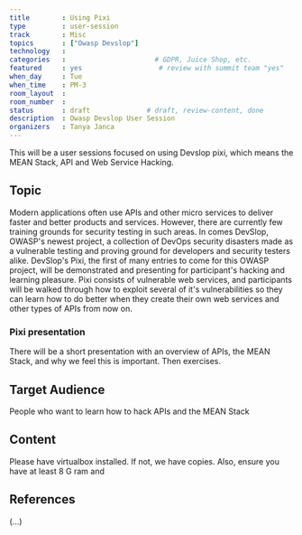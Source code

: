 ```yaml
---
title        : Using Pixi
type         : user-session
track        : Misc
topics       : ["Owasp Devslop"]
technology   :
categories   :                      # GDPR, Juice Shop, etc.
featured     : yes                   # review with summit team "yes"
when_day     : Tue
when_time    : PM-3
room_layout  :
room_number  :
status       : draft              # draft, review-content, done
description  : Owasp Devslop User Session
organizers   : Tanya Janca
---
```


This will be a user sessions focused on using Devslop pixi, which means the MEAN Stack, API and Web Service Hacking.

## Topic

Modern applications often use APIs and other micro services to deliver faster and better products and services. However, there are currently few training grounds for security testing in such areas. In comes DevSlop, OWASP's newest project, a collection of DevOps security disasters made as a vulnerable testing and proving ground for developers and security testers alike. DevSlop's Pixi, the first of many entries to come for this OWASP project, will be demonstrated and presenting for participant's hacking and learning pleasure. Pixi consists of vulnerable web services, and participants will be walked through how to exploit several of it's vulnerabilities so they can learn how to do better when they create their own web services and other types of APIs from now on.

### Pixi presentation

There will be a short presentation with an overview of APIs, the MEAN Stack, and why we feel this is important.  Then exercises.

## Target Audience

People who want to learn how to hack APIs and the MEAN Stack

## Content

Please have virtualbox installed.  If not, we have copies.  Also, ensure you have at least 8 G ram and 

## References

(...)
